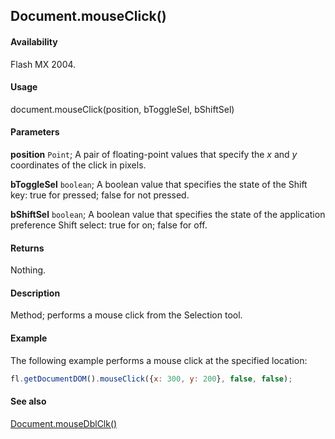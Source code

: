 ## Document.mouseClick()

#### Availability

Flash MX 2004.

#### Usage

document.mouseClick(position, bToggleSel, bShiftSel)

#### Parameters

**position** `Point`; A pair of floating-point values that specify the *x* and *y* coordinates of the click in pixels.

**bToggleSel** `boolean`; A boolean value that specifies the state of the Shift key: true for pressed; false for not pressed.

**bShiftSel** `boolean`; A boolean value that specifies the state of the application preference Shift select: true for on; false for off.

#### Returns

Nothing.

#### Description

Method; performs a mouse click from the Selection tool.

#### Example

The following example performs a mouse click at the specified location:

```javascript
fl.getDocumentDOM().mouseClick({x: 300, y: 200}, false, false);
```

#### See also

[Document.mouseDblClk()](../Document_object/Document140.md)
